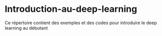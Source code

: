 # Introduction-au-deep-learning
Ce répertoire contient des exemples et des codes pour introduire le deep learning au débutant
